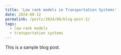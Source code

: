 ```yaml
---
title: 'Low rank models in Transportation Systems'
date: 2024-08-12
permalink: /posts/2024/08/blog-post-1/
tags:
  - low-rank models
  - transportation systems
---
```


This is a sample blog post. 
